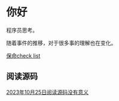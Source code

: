 # 你好

程序员思考。

随着事件的推移，对于很多事的理解也在变化。



[保命check list](./checkList.md)

## 阅读源码

[2023年10月25日阅读源码没有意义](./2023年10月25日阅读源码没有意义.md)